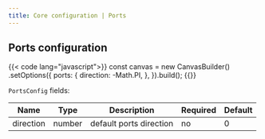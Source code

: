```yaml
---
title: Core configuration | Ports
---
```


## Ports configuration


{{< code lang="javascript">}}
const canvas = new CanvasBuilder()
  .setOptions({
    ports: {
      direction: -Math.PI,
    },
  }).build();
{{</code>}}

`PortsConfig` fields:

| Name      | Type   | Description             | Required | Default |
|-----------|--------|-------------------------|----------|---------|
| direction | number | default ports direction | no       | 0       |
